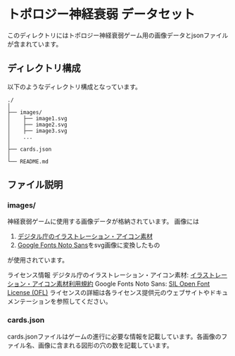# トポロジー神経衰弱 データセット
このディレクトリにはトポロジー神経衰弱ゲーム用の画像データとjsonファイルが含まれています。

## ディレクトリ構成
以下のようなディレクトリ構成となっています。

```
./
│
├── images/
│    ├── image1.svg
│    ├── image2.svg
│    ├── image3.svg
│    ...
│
├── cards.json
│
└── README.md

```

## ファイル説明
### images/
神経衰弱ゲームに使用する画像データが格納されています。
画像には
1. [デジタル庁のイラストレーション・アイコン素材](https://www.digital.go.jp/policies/servicedesign/designsystem/Illustration_Icons/)
2. [Google Fonts Noto Sans](https://fonts.google.com/noto/fonts?query=Noto+Sans)をsvg画像に変換したもの

が使用されています。

ライセンス情報
デジタル庁のイラストレーション・アイコン素材: [イラストレーション・アイコン素材利用規約](https://www.digital.go.jp/policies/servicedesign/designsystem/Illustration_Icons/terms_of_use/)
Google Fonts Noto Sans: [SIL Open Font License (OFL)](https://scripts.sil.org/cms/scripts/page.php?site_id=nrsi&id=OFL)
ライセンスの詳細は各ライセンス提供元のウェブサイトやドキュメンテーションを参照してください。

### cards.json
cards.jsonファイルはゲームの進行に必要な情報を記載しています。各画像のファイル名、画像に含まれる図形の穴の数を記載しています。

